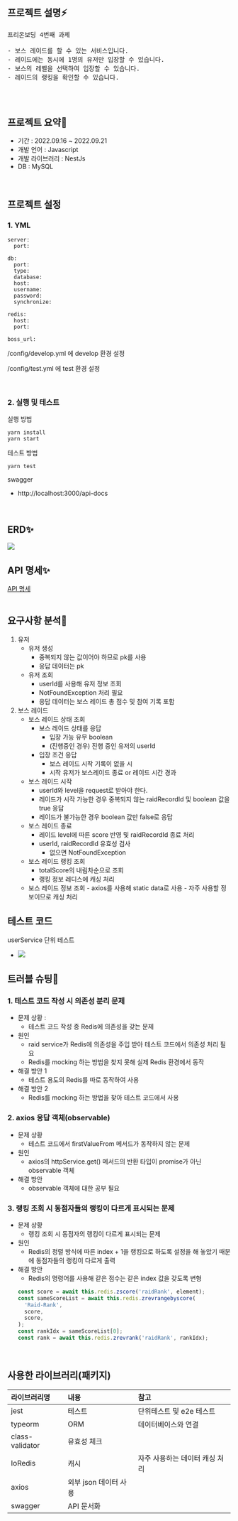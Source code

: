#

## 프로젝트 설명⚡️

<pre>
프리온보딩 4번째 과제

- 보스 레이드를 할 수 있는 서비스입니다.
- 레이드에는 동시에 1명의 유저만 입장할 수 있습니다.
- 보스의 레벨을 선택하여 입장할 수 있습니다.
- 레이드의 랭킹을 확인할 수 있습니다.

</pre>

</br>

## 프로젝트 요약🌈

- 기간 : 2022.09.16 ~ 2022.09.21
- 개발 언어 : Javascript
- 개발 라이브러리 : NestJs
- DB : MySQL

</br>

## 프로젝트 설정

### 1. YML

```
server:
  port:

db:
  port:
  type:
  database:
  host:
  username:
  password:
  synchronize:

redis:
  host:
  port:

boss_url:
```

/config/develop.yml 에 develop 환경 설정

/config/test.yml 에 test 환경 설정

</br>

### 2. 실행 및 테스트

실행 방법

```
yarn install
yarn start
```

테스트 방법

```
yarn test
```

swagger

- http://localhost:3000/api-docs

</br>

## ERD✨

![](https://velog.velcdn.com/images/jhlee123/post/1114b7a2-d826-4dff-ab4d-e24009d1f4cc/image.png)
</br>

## API 명세✨

[API 명세](https://www.notion.so/d808ad1c36c34f92926088753e8a9021?v=f2b4b021cfe5436b9023778315c11c9c)
</br></br>

## 요구사항 분석🌟

1. 유저
   - 유저 생성
     - 중복되지 않는 값이어야 하므로 pk를 사용
     - 응답 데이터는 pk
   - 유저 조회
     - userId를 사용해 유저 정보 조회
     - NotFoundException 처리 필요
     - 응답 데이터는 보스 레이드 총 점수 및 참여 기록 포함
2. 보스 레이드
   - 보스 레이드 상태 조회
     - 보스 레이드 상태를 응답
       - 입장 가능 유무 boolean
       - (진행중인 경우) 진행 중인 유저의 userId
     - 입장 조건 응답
       - 보스 레이드 시작 기록이 없을 시
       - 시작 유저가 보스레이드 종료 or 레이드 시간 경과
   - 보스 레이드 시작
     - userId와 level을 request로 받아야 한다.
     - 레이드가 시작 가능한 경우 중복되지 않는 raidRecordId 및 boolean 값을 true 응답
     - 레이드가 불가능한 경우 boolean 값만 false로 응답
   - 보스 레이드 종료
     - 레이드 level에 따른 score 반영 및 raidRecordId 종료 처리
     - userId, raidRecordId 유효성 검사
       - 없으면 NotFoundException
   - 보스 레이드 랭킹 조회
     - totalScore의 내림차순으로 조회
     - 랭킹 정보 레디스에 캐싱 처리
   - 보스 레이드 정보 조회 - axios를 사용해 static data로 사용 - 자주 사용할 정보이므로 캐싱 처리
     </br>

## 테스트 코드

userService 단위 테스트

- ![](https://velog.velcdn.com/images/jhlee123/post/66029236-e72a-4aac-b7fe-63b16070949a/image.png)

## 트러블 슈팅🚀

### 1. 테스트 코드 작성 시 의존성 분리 문제

- 문제 상황 :
  - 테스트 코드 작성 중 Redis에 의존성을 갖는 문제
- 원인
  - raid service가 Redis에 의존성을 주입 받아 테스트 코드에서 의존성 처리 필요
  - Redis를 mocking 하는 방법을 찾지 못해 실제 Redis 환경에서 동작
- 해결 방안 1
  - 테스트 용도의 Redis를 따로 동작하여 사용
- 해결 방안 2
  - Redis를 mocking 하는 방법을 찾아 테스트 코드에서 사용

### 2. axios 응답 객체(observable)

- 문제 상황
  - 테스트 코드에서 firstValueFrom 메서드가 동작하지 않는 문제
- 원인
  - axios의 httpService.get() 메서드의 반환 타입이 promise가 아닌 observable 객체
- 해결 방안
  - observable 객체에 대한 공부 필요

### 3. 랭킹 조회 시 동점자들의 랭킹이 다르게 표시되는 문제

- 문제 상황
  - 랭킹 조회 시 동점자의 랭킹이 다르게 표시되는 문제
- 원인
  - Redis의 정렬 방식에 따른 index + 1을 랭킹으로 하도록 설정을 해 놓았기 때문에 동점자들의 랭킹이 다르게 출력
- 해결 방안
  - Redis의 명령어를 사용해 같은 점수는 같은 index 값을 갖도록 변형
  ```javascript
  const score = await this.redis.zscore('raidRank', element);
  const sameScoreList = await this.redis.zrevrangebyscore(
    'Raid-Rank',
    score,
    score,
  );
  const rankIdx = sameScoreList[0];
  const rank = await this.redis.zrevrank('raidRank', rankIdx);
  ```
    </br>

## 사용한 라이브러리(패키지)

| 라이브러리명    | 내용                  | 참고                           |
| :-------------- | :-------------------- | :----------------------------- |
| jest            | 테스트                | 단위테스트 및 e2e 테스트       |
| typeorm         | ORM                   | 데이터베이스와 연결            |
| class-validator | 유효성 체크           |                                |
| IoRedis         | 캐시                  | 자주 사용하는 데이터 캐싱 처리 |
| axios           | 외부 json 데이터 사용 |                                |
| swagger         | API 문서화            |                                |

